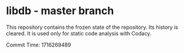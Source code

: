 # libdb - master branch

This repository contains the frozen state of the repository.
Its history is cleared. It is used only for static code
analysis with Codacy.

Commit Time: 1716269489